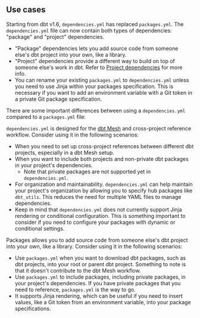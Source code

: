
## Use cases

Starting from dbt v1.6, `dependencies.yml` has replaced `packages.yml`. The `dependencies.yml` file can now contain both types of dependencies: "package" and "project" dependencies.
- "Package" dependencies lets you add source code from someone else's dbt project into your own, like a library. 
- "Project" dependencies provide a different way to build on top of someone else's work in dbt. Refer to [Project dependencies](/docs/collaborate/govern/project-dependencies) for more info.
- You can rename your existing `packages.yml` to `dependencies.yml` unless you need to use Jinja within your packages specification. This is necessary if you want to add an environment variable with a Git token in a private Git package specification.

There are some important differences between using a `dependencies.yml` compared to a `packages.yml` file:

<Tabs>
<TabItem value="dependencies" label="When to use dependencies.yml">

`dependencies.yml` is designed for the [dbt Mesh](/guides/best-practices/how-we-mesh/mesh-1-intro) and cross-project reference workflow. Consider using it in the following scenarios:

- When you need to set up cross-project references between different dbt projects, especially in a dbt Mesh setup.
- When you want to include both projects and non-private dbt packages in your project's dependencies. 
  - Note that private packages are not supported yet in `dependencies.yml`.
- For organization and maintainability. `dependencies.yml` can help maintain your project's organization by allowing you to specify hub packages like `dbt_utils`. This reduces the need for multiple YAML files to manage dependencies.
- Keep in mind that `dependencies.yml` does not currently support Jinja rendering or conditional configuration. This is something important to consider if you need to configure your packages with dynamic or conditional settings.

</TabItem>
<TabItem value="packages" label="When to use packages.yml">

Packages allows you to add source code from someone else's dbt project into your own, like a library. Consider using it in the following scenarios:

- Use `packages.yml` when you want to download dbt packages, such as dbt projects, into your root or parent dbt project. Something to note is that it doesn't contribute to the dbt Mesh workflow.
- Use `packages.yml` to include packages, including private packages, in your project's dependencies. If you have private packages that you need to reference, `packages.yml` is the way to go.
- It supports Jinja rendering, which can be useful if you need to insert values, like a Git token from an environment variable, into your package specifications.

</TabItem>
</Tabs>
